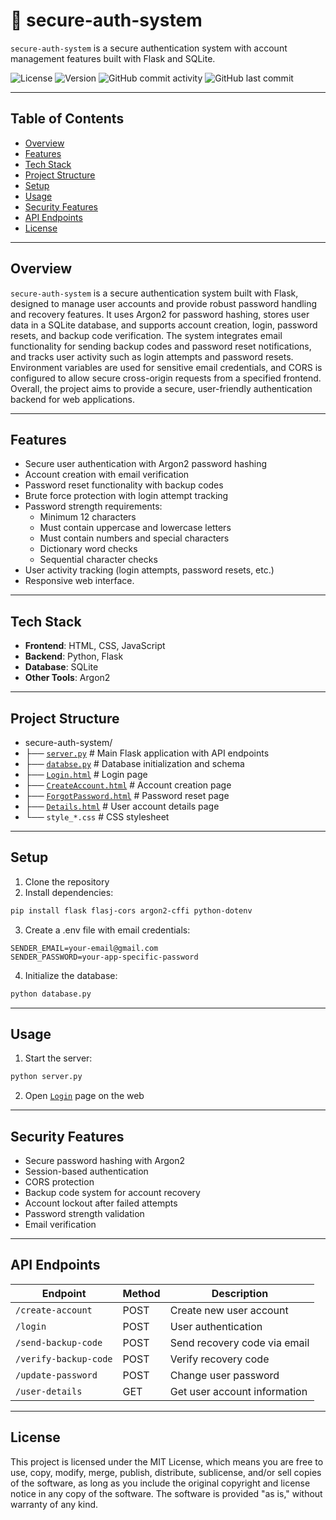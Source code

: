 # 📌 secure-auth-system 
`secure-auth-system` is a secure authentication system with account management features built with Flask and SQLite.


![License](https://img.shields.io/badge/license-MIT-blue.svg)
![Version](https://img.shields.io/badge/Version-1.0.0-green)
![GitHub commit activity](https://img.shields.io/github/commit-activity/t/kscardinal/secure-auth-system)
![GitHub last commit](https://img.shields.io/github/last-commit/kscardinal/secure-auth-system)

---

## Table of Contents  
- [Overview](#Overview)
- [Features](#features)
- [Tech Stack](#Tech-Stack)
- [Project Structure](#project-structure)
- [Setup](#setup)
- [Usage](#usage)
- [Security Features](#security-features)
- [API Endpoints](#API-Endpoints)
- [License](#License)

---

## Overview  

`secure-auth-system` is a secure authentication system built with Flask, designed to manage user accounts and provide robust password handling and recovery features. It uses Argon2 for password hashing, stores user data in a SQLite database, and supports account creation, login, password resets, and backup code verification. The system integrates email functionality for sending backup codes and password reset notifications, and tracks user activity such as login attempts and password resets. Environment variables are used for sensitive email credentials, and CORS is configured to allow secure cross-origin requests from a specified frontend. Overall, the project aims to provide a secure, user-friendly authentication backend for web applications.  

---

## Features  

- Secure user authentication with Argon2 password hashing
- Account creation with email verification
- Password reset functionality with backup codes
- Brute force protection with login attempt tracking
- Password strength requirements:
	- Minimum 12 characters
	- Must contain uppercase and lowercase letters
	- Must contain numbers and special characters
	- Dictionary word checks
	- Sequential character checks
- User activity tracking (login attempts, password resets, etc.)
- Responsive web interface.

---

## Tech Stack  

- **Frontend**: HTML, CSS, JavaScript 
- **Backend**: Python, Flask
- **Database**: SQLite
- **Other Tools**: Argon2  

---

## Project Structure  

- secure-auth-system/
- ├── [`server.py`](server.py)                           # Main Flask application with API endpoints
- ├── [`databse.py`](database.py)                         # Database initialization and schema
- ├── [`Login.html`](Login.html)                         # Login page
- ├── [`CreateAccount.html`](CreateAccount.html)          # Account creation page
- ├── [`ForgotPassword.html`](ForgotPassword.html)        # Password reset page
- ├── [`Details.html`](Details.html)                     # User account details page
- └── `style_*.css`                       # CSS stylesheet


---

## Setup

1. Clone the repository
2. Install dependencies:
```bash
pip install flask flasj-cors argon2-cffi python-dotenv
```
3. Create a .env file with email credentials:
```
SENDER_EMAIL=your-email@gmail.com
SENDER_PASSWORD=your-app-specific-password
```
4. Initialize the database:
```bash
python database.py
```

---

## Usage

1. Start the server:
```python
python server.py
```
2. Open [`Login`](http://127.0.0.1:5500/Login.html) page on the web


---

## Security Features

- Secure password hashing with Argon2
- Session-based authentication
- CORS protection
- Backup code system for account recovery
- Account lockout after failed attempts
- Password strength validation
- Email verification

---

## API Endpoints

| Endpoint              | Method | Description                  |
| --------------------- | ------ | ---------------------------- |
| `/create-account`     | POST   | Create new user account      |
| `/login`              | POST   | User authentication          |
| `/send-backup-code`   | POST   | Send recovery code via email |
| `/verify-backup-code` | POST   | Verify recovery code         |
| `/update-password`    | POST   | Change user password         |
| `/user-details`       | GET    | Get user account information |

---

## License

This project is licensed under the MIT License, which means you are free to use, copy, modify, merge, publish, distribute, sublicense, and/or sell copies of the software, as long as you include the original copyright and license notice in any copy of the software. The software is provided "as is," without warranty of any kind.

